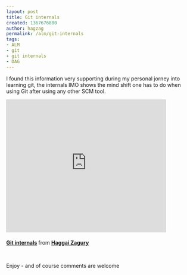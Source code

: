 ```yaml
---
layout: post
title: Git internals
created: 1367676800
author: hagzag
permalink: /alm/git-internals
tags:
- ALM
- git
- git internals
- DAG
---
```

<p>I found this information very supporting during my personal jorney into learning git, the internals IMO shows the mind shift one has to do when using Git after using any other SCM tool.</p>
<p><iframe allowfullscreen="" frameborder="0" height="356" marginheight="0" marginwidth="0" mozallowfullscreen="" scrolling="no" src="http://www.slideshare.net/slideshow/embed_code/20536689" style="border:1px solid #CCC;border-width:1px 1px 0;margin-bottom:5px" webkitallowfullscreen="" width="427"></iframe></p>
<div style="margin-bottom:5px">
	<strong><a href="http://www.slideshare.net/hagzag/git-internals-1" target="_blank" title="Git internals">Git internals</a> </strong> from <strong><a href="http://www.slideshare.net/hagzag" target="_blank">Haggai Zagury</a></strong></div>
<p>&nbsp;</p>
<p>Enjoy - and of course comments are welcome</p>
<p>&nbsp;</p>
